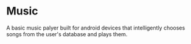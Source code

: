Music
=====

A basic music palyer built for android devices that intelligently chooses songs from the user's database and plays them.

